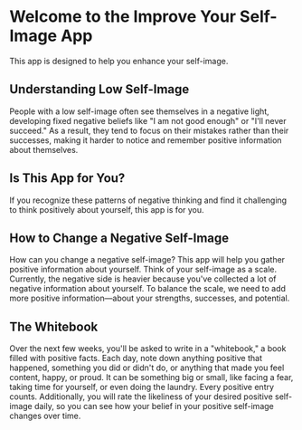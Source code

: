 # Welcome to the Improve Your Self-Image App

This app is designed to help you enhance your self-image.

## Understanding Low Self-Image

People with a low self-image often see themselves in a negative light, developing fixed negative beliefs like "I am not good enough" or "I'll never succeed." As a result, they tend to focus on their mistakes rather than their successes, making it harder to notice and remember positive information about themselves.

## Is This App for You?

If you recognize these patterns of negative thinking and find it challenging to think positively about yourself, this app is for you.

## How to Change a Negative Self-Image

How can you change a negative self-image? This app will help you gather positive information about yourself. Think of your self-image as a scale. Currently, the negative side is heavier because you've collected a lot of negative information about yourself. To balance the scale, we need to add more positive information—about your strengths, successes, and potential.

## The Whitebook

Over the next few weeks, you'll be asked to write in a "whitebook," a book filled with positive facts. Each day, note down anything positive that happened, something you did or didn't do, or anything that made you feel content, happy, or proud. It can be something big or small, like facing a fear, taking time for yourself, or even doing the laundry. Every positive entry counts. Additionally, you will rate the likeliness of your desired positive self-image daily, so you can see how your belief in your positive self-image changes over time. 
